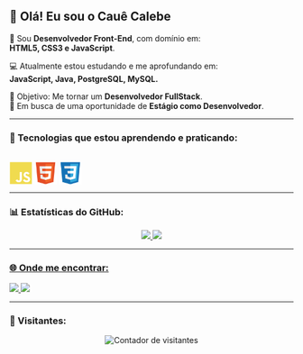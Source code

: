 ## 👋 Olá! Eu sou o Cauê Calebe  

🎨 Sou **Desenvolvedor Front-End**, com domínio em:  
**HTML5, CSS3 e JavaScript**.

💻 Atualmente estou estudando e me aprofundando em:  
**JavaScript, Java, PostgreSQL, MySQL.**  

🎯 Objetivo: Me tornar um **Desenvolvedor FullStack**.  
💼 Em busca de uma oportunidade de **Estágio como Desenvolvedor**.  

---

### 🚀 Tecnologias que estou aprendendo e praticando:
<div style="display: inline_block"><br>
  <img align="center" alt="Calebe-Js" height="40" width="40" src="https://raw.githubusercontent.com/devicons/devicon/master/icons/javascript/javascript-plain.svg">
  <img align="center" alt="Calebe-HTML" height="40" width="40" src="https://raw.githubusercontent.com/devicons/devicon/master/icons/html5/html5-original.svg">
  <img align="center" alt="Calebe-CSS" height="40" width="40" src="https://raw.githubusercontent.com/devicons/devicon/master/icons/css3/css3-original.svg">
</div>  

---

### 📊 Estatísticas do GitHub:
<div align="center">
  <a href="https://github.com/CaueCalebe">
  <img height="160em" src="https://github-readme-stats.vercel.app/api?username=CaueCalebe&show_icons=true&theme=transparent&title_color=E94D5F&icon_color=30A3DC&text_color=FFF&bg_color=000000&border_color=30A3DC"/>
  <img height="160em" src="https://github-readme-stats.vercel.app/api/top-langs/?username=CaueCalebe&layout=compact&langs_count=8&theme=transparent&title_color=E94D5F&text_color=FFF&bg_color=000000&border_color=30A3DC"/>
</div>  

---

### 🌐 Onde me encontrar:
<div> 
  <a href="https://www.instagram.com/caue_calebe" target="_blank">
    <img src="https://img.shields.io/badge/-Instagram-%23E4405F?style=for-the-badge&logo=instagram&logoColor=white">
  </a>
  <a href="https://www.linkedin.com/in/cau%C3%AA-calebe-200ab129a/" target="_blank">
    <img src="https://img.shields.io/badge/-LinkedIn-%230077B5?style=for-the-badge&logo=linkedin&logoColor=white">
  </a>  
</div>  

---

### 👀 Visitantes:
<div align="center">
  <img src="https://komarev.com/ghpvc/?username=CaueCalebe&label=Visitors&color=E94D5F&style=flat-square" alt="Contador de visitantes" />
</div>
